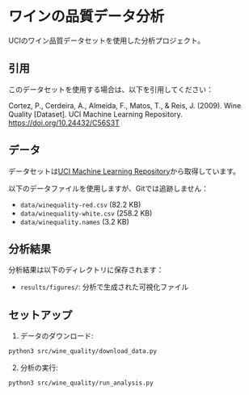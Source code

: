 # ワインの品質データ分析

UCIのワイン品質データセットを使用した分析プロジェクト。

## 引用
このデータセットを使用する場合は、以下を引用してください：

Cortez, P., Cerdeira, A., Almeida, F., Matos, T., & Reis, J. (2009). 
Wine Quality [Dataset]. UCI Machine Learning Repository. 
https://doi.org/10.24432/C56S3T

## データ

データセットは[UCI Machine Learning Repository](https://archive.ics.uci.edu/dataset/186/wine+quality)から取得しています。

以下のデータファイルを使用しますが、Gitでは追跡しません：
- `data/winequality-red.csv` (82.2 KB)
- `data/winequality-white.csv` (258.2 KB)
- `data/winequality.names` (3.2 KB)

## 分析結果

分析結果は以下のディレクトリに保存されます：
- `results/figures/`: 分析で生成された可視化ファイル

## セットアップ

1. データのダウンロード:
```bash
python3 src/wine_quality/download_data.py
```

2. 分析の実行:
```bash
python3 src/wine_quality/run_analysis.py
```
